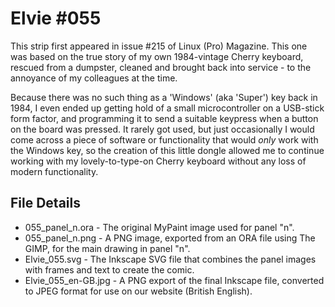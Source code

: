 Elvie #055
==========
This strip first appeared in issue #215 of Linux (Pro) Magazine. This one was based on the true story of my
own 1984-vintage Cherry keyboard, rescued from a dumpster, cleaned and brought back into service - to the
annoyance of my colleagues at the time.

Because there was no such thing as a 'Windows' (aka 'Super') key back in 1984, I even ended up getting hold
of a small microcontroller on a USB-stick form factor, and programming it to send a suitable keypress when
a button on the board was pressed. It rarely got used, but just occasionally I would come across a piece of
software or functionality that would _only_ work with the Windows key, so the creation of this little dongle
allowed me to continue working with my lovely-to-type-on Cherry keyboard without any loss of modern
functionality.


File Details
------------
* 055_panel_n.ora     - The original MyPaint image used for panel "n".
* 055_panel_n.png     - A PNG image, exported from an ORA file using The GIMP, for the main drawing in panel "n".
* Elvie_055.svg       - The Inkscape SVG file that combines the panel images with frames and text to create the comic.
* Elvie_055_en-GB.jpg - A PNG export of the final Inkscape file, converted to JPEG format for use on our website (British English).


